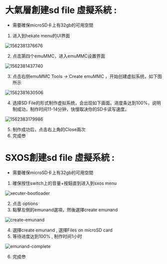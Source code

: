# 大氣層創建sd file 虛擬系統 :
* 需要確保microSD卡上有32gb的可用空間
1. 进入到hekate menu的UI界面

![1562381376676](https://user-images.githubusercontent.com/64573431/109381757-26608300-7917-11eb-89b3-7292d420ad42.png)

2. 点击第四个emuMMC，进入emuMMC设置界面

![1562381437740](https://user-images.githubusercontent.com/64573431/109381785-4b54f600-7917-11eb-9639-799a566bdae5.png)

3. 点击右侧emuMMC Tools -> Create emuMMC ，开始创建虚拟系统，如下图所示

![1562381630506](https://user-images.githubusercontent.com/64573431/109381847-aa1a6f80-7917-11eb-8ec6-f56ad9da51bb.png)

4. 选择SD File的形式制作虚拟系统，会出现如下画面。进度条达到100%，说明制成功，制作时间11-14分钟，快慢取决你的SD卡读写速度。

![1562383179986](https://user-images.githubusercontent.com/64573431/109381862-c1595d00-7917-11eb-90c2-4c3f5199a51e.png)

5. 制作成功后，点击右上角的Close兩次
6. 完成😎

# SXOS創建sd file 虛擬系統 :
* 需要確保microSD卡上有32gb的可用空間
1. 確保按住switch上的音量+按鈕直到进入到sxos menu

![xecuter-bootloader](https://user-images.githubusercontent.com/64573431/109382168-c0292f80-7919-11eb-95b0-a29dbd58ace9.png)

2. 点击 options
3. 點擊左側的emunand選項，然後選擇create emunand

![create-emunand](https://user-images.githubusercontent.com/64573431/109382199-fb2b6300-7919-11eb-91ea-51de6214cebf.png)

4. 選擇create emunand , 選擇Files on microSD card
5. 等待进度达到100% , 制作时间1小时

![emunand-complete](https://user-images.githubusercontent.com/64573431/109382303-9de3e180-791a-11eb-8937-4640a74f85e8.png)

6. 完成😎
